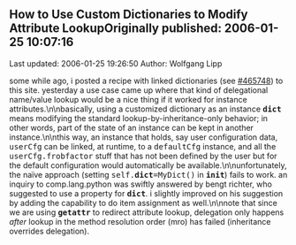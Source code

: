 ## How to Use Custom Dictionaries to Modify Attribute LookupOriginally published: 2006-01-25 10:07:16 
Last updated: 2006-01-25 19:26:50 
Author: Wolfgang Lipp 
 
some while ago, i posted a recipe with linked dictionaries (see <a href='http://aspn.activestate.com/ASPN/Cookbook/Python/Recipe/465748'>#465748</a>) to this site. yesterday a use case came up where that kind of delegational name/value lookup would be a nice thing if it worked for instance attributes.\n\nbasically, using a customized dictionary as an instance <tt>__dict__</tt> means modifying the standard lookup-by-inheritance-only behavior; in other words, part of the state of an instance can be kept in another instance.\n\nthis way, an instance that holds, say user configuration data, <tt>userCfg</tt> can be linked, at runtime, to a <tt>defaultCfg</tt> instance, and all the <tt>userCfg.frobfactor</tt> stuff that has not been defined by the user but for the default configuration would automatically be available.\n\nunfortunately, the naïve approach (setting <tt>self.__dict__=MyDict()</tt> in <tt>__init__</tt>) fails to work. an inquiry to comp.lang.python was swiftly answered by bengt richter, who suggested to use a property for <tt>__dict__</tt>. i slightly improved on his suggestion by adding the capability to do item assignment as well.\n\nnote that since we are using <tt>__getattr__</tt> to redirect attribute lookup, delegation only happens <i>after</i> lookup in the method resolution order (mro) has failed (inheritance overrides delegation).
